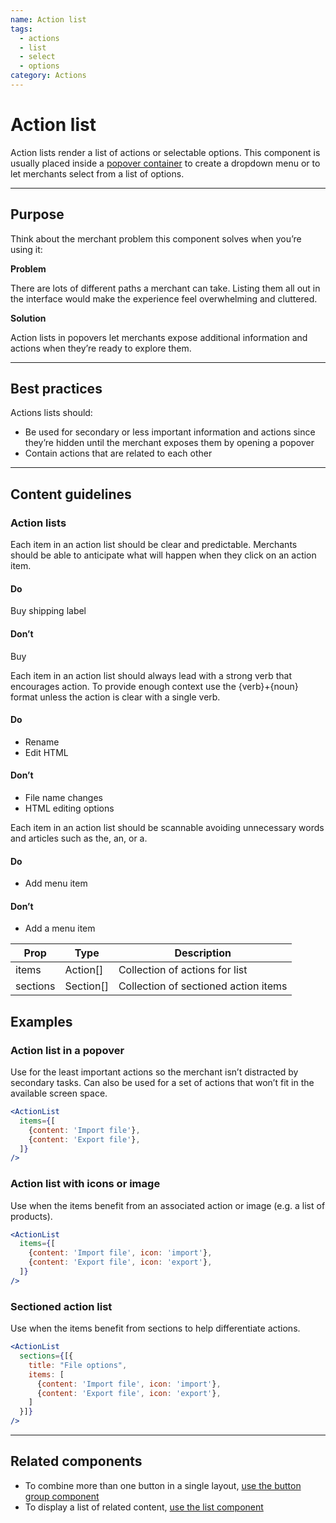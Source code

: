 ```yaml
---
name: Action list
tags:
  - actions
  - list
  - select
  - options
category: Actions
---
```


# Action list

Action lists render a list of actions or selectable options. This component is usually placed inside a [popover container](/components/overlays/popover) to create a dropdown menu or to let merchants select from a list of options.

---

## Purpose

Think about the merchant problem this component solves when you’re using it:

**Problem**

There are lots of different paths a merchant can take. Listing them all out in the interface would make the experience feel overwhelming and cluttered.

**Solution**

Action lists in popovers let merchants expose additional information and actions when they’re ready to explore them.

---

## Best practices

Actions lists should:

* Be used for secondary or less important information and actions since they’re hidden until the merchant exposes them by opening a popover
* Contain actions that are related to each other

---

## Content guidelines

### Action lists

Each item in an action list should be clear and predictable. Merchants should be able to anticipate what will
happen when they click on an action item.

<!-- usagelist -->

#### Do
Buy shipping label

#### Don’t
Buy

<!-- end -->

Each item in an action list should always lead with a strong verb that encourages action. To provide enough context use the {verb}+{noun} format unless the action is clear with a single verb.

<!-- usagelist -->

#### Do
- Rename
- Edit HTML

#### Don’t
- File name changes
- HTML editing options

<!-- end -->

Each item in an action list should be scannable avoiding unnecessary words and articles such as the, an, or a.

<!-- usagelist -->

#### Do
- Add menu item

#### Don’t
- Add a menu item

<!-- end -->

| Prop | Type | Description |
| ---- | ---- | ----------- |
| items | Action[] | Collection of actions for list |
| sections | Section[] | Collection of sectioned action items |

## Examples

### Action list in a popover

Use for the least important actions so the merchant isn’t distracted by secondary tasks. Can also be used for a set of actions that won’t fit in the available screen space.

```jsx
<ActionList
  items={[
    {content: 'Import file'},
    {content: 'Export file'},
  ]}
/>
```

### Action list with icons or image

Use when the items benefit from an associated action or image (e.g. a list of products).

```jsx
<ActionList
  items={[
    {content: 'Import file', icon: 'import'},
    {content: 'Export file', icon: 'export'},
  ]}
/>
```

### Sectioned action list

Use when the items benefit from sections to help differentiate actions.

```jsx
<ActionList
  sections={[{
    title: "File options",
    items: [
      {content: 'Import file', icon: 'import'},
      {content: 'Export file', icon: 'export'},
    ]
  }]}
/>
```
---

## Related components

* To combine more than one button in a single layout, [use the button group component](/components/actions/button-group)
* To display a list of related content, [use the list component](/components/lists/list)
